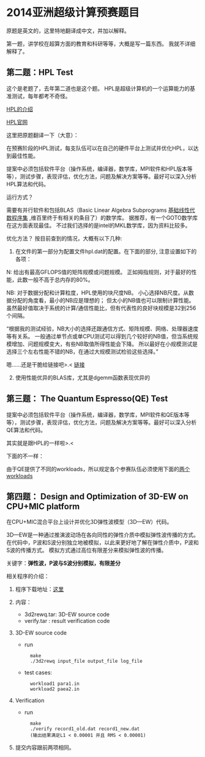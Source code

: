 2014亚洲超级计算预赛题目
====

原题是英文的，这里特地翻译成中文，并加以解释。

第一题，讲学校在超算方面的教育和科研等等，大概是写一篇东西。
我就不详细解释了。

第二题：HPL Test
----

这个是老题了，去年第二道也是这个题。
HPL是超级计算机的一个运算能力的基准测试，每年都考不奇怪。

[HPL的介绍](http://www.elecfans.com/dianzichangshi/linpack.html)

[HPL官网](http://www.netlib.org/benchmark/hpl/)

这里把原题翻译一下（大意）：

在预赛阶段的HPL测试，每支队伍可以在自己的硬件平台上测试并优化HPL，以达到最佳性能。

提案中必须包括软件平台（操作系统，编译器，数学库，MPI软件和HPL版本等等），测试步骤，表现评估，优化方法，问题及解决方案等等。最好可以深入分析HPL算法和代码。

运行方式？

需要有并行软件和包括BLAS（Basic Linear Algebra Subprograms  [基础线性代数程序集](http://zh.wikipedia.org/zh-cn/BLAS)
,维百里终于有相关的条目了）的数学库。
据推荐，有一个GOTO数学库在这方面表现最佳。
不过我们选择的是intel的MKL数学库，因为资料比较多。

优化方法？
按目前查到的情况，大概有以下几种:
1. 在文件的第一部分为配置文件hpl.dat的配置。在下面的部分,
注意设置如下的各项：

N: 给出有最高GFLOPS值的矩阵规模或问题规模。
正如拇指规则，对于最好的性能，此数一般不高于总内存的80%。

NB: 对于数据分配和计算粒度，HPL使用的块尺度NB。
小心选择NB尺度。从数据分配的角度看，最小的NB应是理想的；
但太小的NB值也可以限制计算性能。
虽然最好值取决于系统的计算/通信性能比，但有代表性的良好块规模是32到256个间隔。

“根据我的测试经验，NB大小的选择还跟通信方式、矩阵规模、网络、处理器速度等有关系。
一般通过单节点或单CPU测试可以得到几个较好的NB值，但当系统规模增加、问题规模变大，有些NB取值所得性能会下降。
所以最好在小规模测试是选择三个左右性能不错的NB，在通过大规模测试检验这些选择。”

嗯……还是干脆给链接吧>.<
[链接](http://longgeek.com/2012/07/18/hpc-high-performance-cluster-linpack-optimization-method/)

2. 使用性能优异的BLAS库，尤其是dgemm函数表现优异的

第三题： The Quantum Espresso(QE) Test
----

提案中必须包括软件平台（操作系统，编译器，数学库，MPI软件和QE版本等等），测试步骤，表现评估，优化方法，问题及解决方案等等。最好可以深入分析QE算法和代码。

其实就是跟HPL的一样啦>.<

下面的不一样：

由于QE提供了不同的workloads，所以规定各个参赛队伍必须使用下面的[两个workloads](http://www.asc-events.org/ASC14/032123hiacscdioeucoqe92312iasd.pdf)


第四题： Design and Optimization of 3D-EW on CPU+MIC platform 
----

在CPU+MIC混合平台上设计并优化3D弹性波模型（3D—EW）代码。

3D—EW是一种通过推演波动场在各向同性的弹性介质中模拟弹性波传播的方式。
在代码中，P波和S波分别独立地被模拟，以此来更好地了解在弹性介质中，P波和S波的传播方式。
模拟方式通过高位有限差分来模拟弹性波的传播。

关键字：**弹性波，P波与S波分别模拟，有限差分**

相关程序的介绍：

1. 程序下载地址：[这里](http://www.asc-events.org/ASC14/032123hiacscdioeucoqe92312iasd.pdf)

2. 内容：
    * 3d2rewq.tar: 3D-EW source code
    * verify.tar : result verification code

3. 3D-EW source code
    * run

            make 
            ./3d2rewq input_file output_file log_file

    * test cases:

            workload1 para1.in
            workload2 paea2.in

4. Verification
    * run

            make
            ./verify record1_old.dat record1_new.dat
            (输出结果满足L1 < 0.00001 并且 RMS < 0.00001)

5. 提交内容跟前两项相同。
